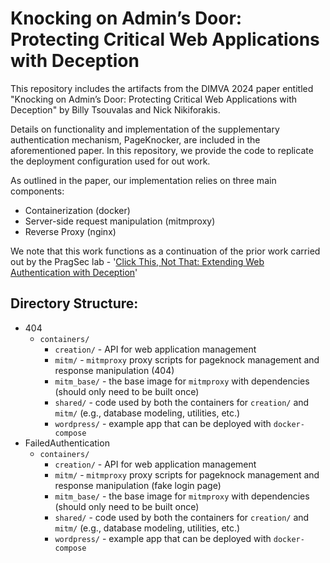 # Knocking on Admin’s Door: Protecting Critical Web Applications with Deception 

This repository includes the artifacts from the DIMVA 2024 paper entitled "Knocking on Admin’s Door: Protecting Critical Web Applications with Deception" by Billy Tsouvalas and Nick Nikiforakis.

Details on functionality and implementation of the supplementary authentication mechanism, PageKnocker, are included in the aforementioned paper. In this repository, we provide the code to replicate the deployment configuration used for out work.

As outlined in the paper, our implementation relies on three main components:
- Containerization (docker)
- Server-side request manipulation (mitmproxy)
- Reverse Proxy (nginx)

We note that this work functions as a continuation of the prior work carried out by the PragSec lab - '[Click This, Not That: Extending Web Authentication with Deception](https://github.com/BillyPragSec/parallax)'

## Directory Structure:
- 404
  - `containers/`
    - `creation/` - API for web application management
    - `mitm/` - `mitmproxy` proxy scripts for pageknock management and response manipulation (404)
    - `mitm_base/` - the base image for `mitmproxy` with dependencies (should only need to be built once)
    - `shared/` - code used by both the containers for `creation/` and `mitm/` (e.g., database modeling, utilities, etc.)
    - `wordpress/` - example app that can be deployed with `docker-compose`
- FailedAuthentication
  - `containers/`
    - `creation/` - API for web application management
    - `mitm/` - `mitmproxy` proxy scripts for pageknock management and response manipulation (fake login page)
    - `mitm_base/` - the base image for `mitmproxy` with dependencies (should only need to be built once)
    - `shared/` - code used by both the containers for `creation/` and `mitm/` (e.g., database modeling, utilities, etc.)
    - `wordpress/` - example app that can be deployed with `docker-compose`
